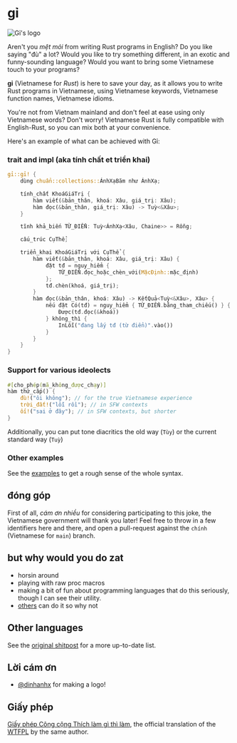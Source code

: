 # gỉ

![Gỉ's logo](https://github.com/Huy-Ngo/gir/blob/ch%C3%ADnh/logo.png?raw=true)

Aren't you *mệt mỏi* from writing Rust programs in English?
Do you like saying "đù" a lot?
Would you like to try something different, in an
exotic and funny-sounding language?
Would you want to bring some Vietnamese touch to your programs?

**gỉ** (Vietnamese for _Rust_) is here to save your day, as it allows you to
write Rust programs in Vietnamese, using Vietnamese keywords, Vietnamese function names,
Vietnamese idioms.

You're not from Vietnam mainland and don't feel at ease using only Vietnamese
words? Don't worry!  Vietnamese Rust is fully compatible with English-Rust, so
you can mix both at your convenience.

Here's an example of what can be achieved with Gỉ:

### trait and impl (aka tính chất et triển khai)

```rust
gỉ::gỉ! {
    dùng chuẩn::collections::ÁnhXạBăm như ÁnhXạ;

    tính_chất KhoáGiáTrị {
        hàm viết(&bản_thân, khoá: Xâu, giá_trị: Xâu);
        hàm đọc(&bản_thân, giá_trị: Xâu) -> Tuỳ<&Xâu>;
    }

    tĩnh khả_biến TỪ_ĐIỂN: Tuỳ<ÁnhXạ<Xâu, Chaine>> = Rỗng;

    cấu_trúc CụThể;

    triển_khai KhoáGiáTrị với CụThể {
        hàm viết(&bản_thân, khoá: Xâu, giá_trị: Xâu) {
            đặt tđ = nguy_hiểm {
                TỪ_ĐIỂN.đọc_hoặc_chèn_với(MặcĐịnh::mặc_định)
            };
            tđ.chèn(khoá, giá_trị);
        }
        hàm đọc(&bản_thân, khoá: Xâu) -> KếtQuả<Tuỳ<&Xâu>, Xâu> {
            nếu đặt Có(tđ) = nguy_hiểm { TỪ_ĐIỂN.bằng_tham_chiếu() } {
                Được(tđ.đọc(&khoá))
            } không_thì {
                InLỗi("đang lấy tđ (từ điển)".vào())
            }
        }
    }
}
```

### Support for various ideolects

```rust
#[cho_phép(mã_không_được_chạy)]
hàm thứ_cấp() {
    đù!("ôi không"); // for the true Vietnamese experience
    trời_đất!("lỗi rồi"); // in SFW contexts
    ối!("sai ở đây"); // in SFW contexts, but shorter
}
```

Additionally, you can put tone diacritics the old way (`Tùy`) or the current
standard way (`Tuỳ`)

### Other examples

See the [examples](./ví_dụ/src/main.rs) to get a rough sense of the whole
syntax.

## đóng góp

First of all, _cám ơn nhiều_ for considering participating to this joke, the
Vietnamese government will thank you later! Feel free to throw in a few
identifiers here and there, and open a pull-request against the `chính`
(Vietnamese for `main`) branch.

## but why would you do zat

- horsin around
- playing with raw proc macros
- making a bit of fun about programming languages that do this seriously,
  though I can see their utility.
- [others][others] can do it so why not

## Other languages

See the [original shitpost][others]
for a more up-to-date list.

[others]: https://github.com/bnjbvr/rouille#other-languages

## Lời cám ơn

- [@dinhanhx](https://github.com/dinhanhx) for making a logo!

## Giấy phép

[Giấy phép Công cộng Thích làm gì thì làm](https://github.com/Huy-Ngo/gỉ/blob/chính/GIẤY_PHÉP),
the official translation of the [WTFPL](http://www.wtfpl.net/)
by the same author.

